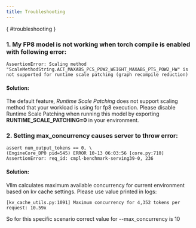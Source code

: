 ```yaml
---
title: Troubleshooting
---
```

[](){ #troubleshooting }

### 1. My FP8 model is not working when torch compile is enabled with following error:

```
AssertionError: Scaling method "ScaleMethodString.ACT_MAXABS_PCS_POW2_WEIGHT_MAXABS_PTS_POW2_HW" is not supported for runtime scale patching (graph recompile reduction)
```

#### Solution:
The default feature, _Runtime Scale Patching_ does not support scaling method that your workload is using for fp8 execution. Please disable Runtime Scale Patching when running this model by exporting **RUNTIME_SCALE_PATCHING=0** in your environment.

### 2. Setting max_concurrency causes server to throw error:

```
assert num_output_tokens == 0, \
(EngineCore_DP0 pid=545) ERROR 10-13 06:03:56 [core.py:710] AssertionError: req_id: cmpl-benchmark-serving39-0, 236
```

#### Solution:
Vllm calculates maximum available concurrency for current environment based on kv cache settings. Please use value printed in logs:

```
[kv_cache_utils.py:1091] Maximum concurrency for 4,352 tokens per request: 10.59x 
```
So for this specific scenario correct value for --max_concurrency is 10
